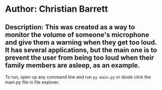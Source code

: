 # Author: Christian Barrett
## Description: This was created as a way to monitor the volume of someone's microphone and give them a warning when they get too loud. It has several applications, but the main one is to prevent the user from being too loud when their family members are asleep, as an example.

To run, open up any command line and run
``` py main.py ``` or doule click the main.py file in file explorer.
